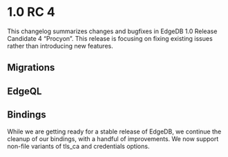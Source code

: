 # 1.0 RC 4

This changelog summarizes changes and bugfixes in EdgeDB 1.0 Release Candidate 4 “Procyon”. This release is focusing on fixing existing issues rather than introducing new features.

## Migrations

## EdgeQL

## Bindings

While we are getting ready for a stable release of EdgeDB, we continue the cleanup of our bindings, with a handful of improvements. We now support non-file variants of tls_ca and credentials options.

